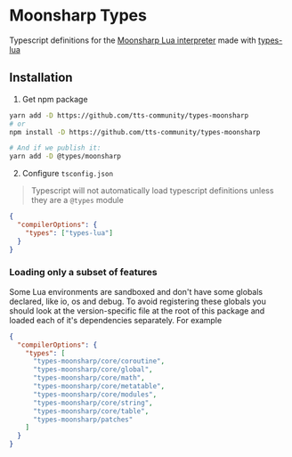 # Moonsharp Types

Typescript definitions for the [Moonsharp Lua interpreter](http://www.moonsharp.org/) made with [types-lua](https://github.com/ark120202/types-lua)

## Installation

1. Get npm package

```sh
yarn add -D https://github.com/tts-community/types-moonsharp
# or
npm install -D https://github.com/tts-community/types-moonsharp

# And if we publish it:
yarn add -D @types/moonsharp
```

2. Configure `tsconfig.json`

> Typescript will not automatically load typescript definitions unless they are a `@types` module

```json
{
  "compilerOptions": {
    "types": ["types-lua"]
  }
}
```

### Loading only a subset of features

Some Lua environments are sandboxed and don't have some globals declared, like io, os and debug. To avoid registering these globals you should look at the version-specific file at the root of this package and loaded each of it's dependencies separately. For example

```json
{
  "compilerOptions": {
    "types": [
      "types-moonsharp/core/coroutine",
      "types-moonsharp/core/global",
      "types-moonsharp/core/math",
      "types-moonsharp/core/metatable",
      "types-moonsharp/core/modules",
      "types-moonsharp/core/string",
      "types-moonsharp/core/table",
      "types-moonsharp/patches"
    ]
  }
}
```
